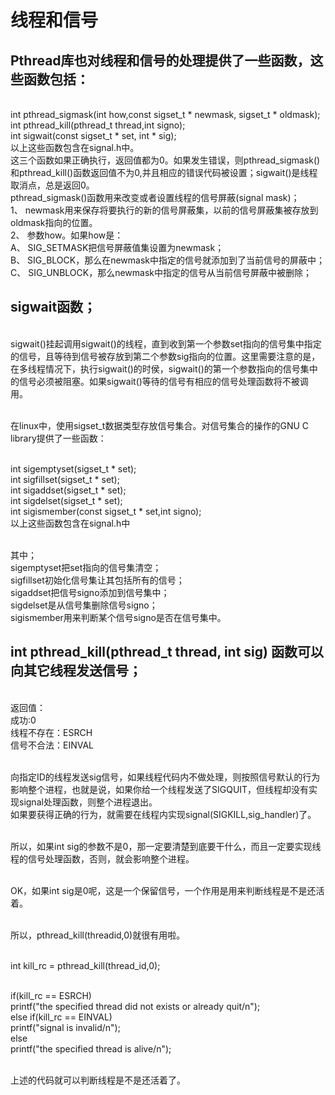 # 线程和信号

## Pthread库也对线程和信号的处理提供了一些函数，这些函数包括：
<br />int pthread_sigmask(int how,const sigset_t * newmask, sigset_t * oldmask);
<br />int pthread_kill(pthread_t thread,int signo);
<br />int sigwait(const sigset_t * set, int * sig);
<br />以上这些函数包含在signal.h中。
<br />这三个函数如果正确执行，返回值都为0。如果发生错误，则pthread_sigmask()和pthread_kill()函数返回值不为0,并且相应的错误代码被设置；sigwait()是线程取消点，总是返回0。
<br />pthread_sigmask()函数用来改变或者设置线程的信号屏蔽(signal mask)；
<br />1、	newmask用来保存将要执行的新的信号屏蔽集，以前的信号屏蔽集被存放到oldmask指向的位置。
<br />2、	参数how。如果how是：
<br />A、	SIG_SETMASK把信号屏蔽值集设置为newmask；
<br />B、	SIG_BLOCK，那么在newmask中指定的信号就添加到了当前信号的屏蔽中；
<br />C、	SIG_UNBLOCK，那么newmask中指定的信号从当前信号屏蔽中被删除；


## sigwait函数；
<br />sigwait()挂起调用sigwait()的线程，直到收到第一个参数set指向的信号集中指定的信号，且等待到信号被存放到第二个参数sig指向的位置。这里需要注意的是，在多线程情况下，执行sigwait()的时侯，sigwait()的第一个参数指向的信号集中的信号必须被阻塞。如果sigwait()等待的信号有相应的信号处理函数将不被调用。

<br />在linux中，使用sigset_t数据类型存放信号集合。对信号集合的操作的GNU C library提供了一些函数：

<br />int sigemptyset(sigset_t * set);
<br />int sigfillset(sigset_t * set);
<br />int sigaddset(sigset_t * set);
<br />int sigdelset(sigset_t * set);
<br />int sigismember(const sigset_t * set,int signo);
<br />以上这些函数包含在signal.h中

<br />其中；
<br />sigemptyset把set指向的信号集清空；
<br />sigfillset初始化信号集让其包括所有的信号；
<br />sigaddset把信号signo添加到信号集中；
<br />sigdelset是从信号集删除信号signo；
<br />sigismember用来判断某个信号signo是否在信号集中。





## int pthread_kill(pthread_t thread, int sig) 函数可以向其它线程发送信号； 
<br />返回值：
<br />成功:0
<br />线程不存在：ESRCH
<br />信号不合法：EINVAL

<br />向指定ID的线程发送sig信号，如果线程代码内不做处理，则按照信号默认的行为影响整个进程，也就是说，如果你给一个线程发送了SIGQUIT，但线程却没有实现signal处理函数，则整个进程退出。
<br />如果要获得正确的行为，就需要在线程内实现signal(SIGKILL,sig_handler)了。

<br />所以，如果int sig的参数不是0，那一定要清楚到底要干什么，而且一定要实现线程的信号处理函数，否则，就会影响整个进程。


<br />OK，如果int sig是0呢，这是一个保留信号，一个作用是用来判断线程是不是还活着。

<br />所以，pthread_kill(threadid,0)就很有用啦。

<br />int kill_rc = pthread_kill(thread_id,0);

<br />if(kill_rc == ESRCH)
<br />    printf("the specified thread did not exists or already quit/n");
<br />else if(kill_rc == EINVAL)
<br />    printf("signal is invalid/n");
<br />else
<br />    printf("the specified thread is alive/n");

<br />上述的代码就可以判断线程是不是还活着了。


